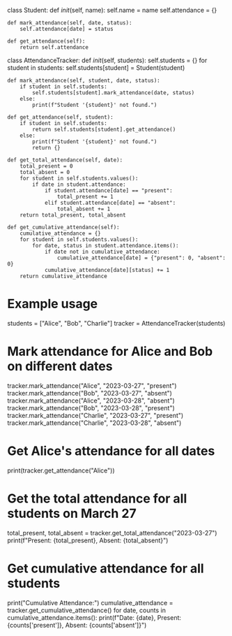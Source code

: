 class Student:
    def _init_(self, name):
        self.name = name
        self.attendance = {}

    def mark_attendance(self, date, status):
        self.attendance[date] = status

    def get_attendance(self):
        return self.attendance


class AttendanceTracker:
    def _init_(self, students):
        self.students = {}
        for student in students:
            self.students[student] = Student(student)

    def mark_attendance(self, student, date, status):
        if student in self.students:
            self.students[student].mark_attendance(date, status)
        else:
            print(f"Student '{student}' not found.")

    def get_attendance(self, student):
        if student in self.students:
            return self.students[student].get_attendance()
        else:
            print(f"Student '{student}' not found.")
            return {}

    def get_total_attendance(self, date):
        total_present = 0
        total_absent = 0
        for student in self.students.values():
            if date in student.attendance:
                if student.attendance[date] == "present":
                    total_present += 1
                elif student.attendance[date] == "absent":
                    total_absent += 1
        return total_present, total_absent

    def get_cumulative_attendance(self):
        cumulative_attendance = {}
        for student in self.students.values():
            for date, status in student.attendance.items():
                if date not in cumulative_attendance:
                    cumulative_attendance[date] = {"present": 0, "absent": 0}
                cumulative_attendance[date][status] += 1
        return cumulative_attendance


# Example usage
students = ["Alice", "Bob", "Charlie"]
tracker = AttendanceTracker(students)

# Mark attendance for Alice and Bob on different dates
tracker.mark_attendance("Alice", "2023-03-27", "present")
tracker.mark_attendance("Bob", "2023-03-27", "absent")
tracker.mark_attendance("Alice", "2023-03-28", "absent")
tracker.mark_attendance("Bob", "2023-03-28", "present")
tracker.mark_attendance("Charlie", "2023-03-27", "present")
tracker.mark_attendance("Charlie", "2023-03-28", "absent")

# Get Alice's attendance for all dates
print(tracker.get_attendance("Alice"))

# Get the total attendance for all students on March 27
total_present, total_absent = tracker.get_total_attendance("2023-03-27")
print(f"Present: {total_present}, Absent: {total_absent}")

# Get cumulative attendance for all students
print("Cumulative Attendance:")
cumulative_attendance = tracker.get_cumulative_attendance()
for date, counts in cumulative_attendance.items():
    print(f"Date: {date}, Present: {counts['present']}, Absent: {counts['absent']}")
